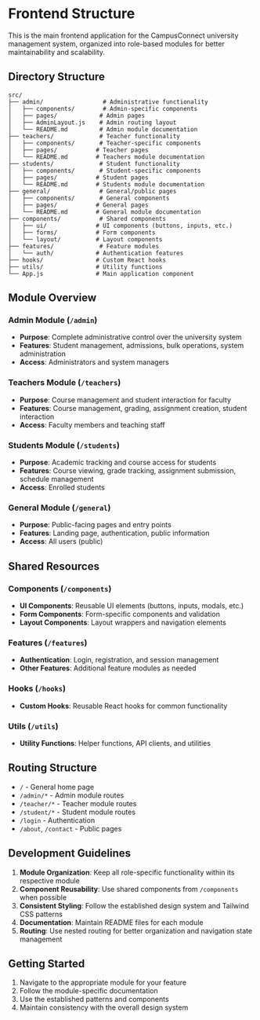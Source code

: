 # Frontend Structure

This is the main frontend application for the CampusConnect university management system, organized into role-based modules for better maintainability and scalability.

## Directory Structure

```
src/
├── admin/                 # Administrative functionality
│   ├── components/        # Admin-specific components
│   ├── pages/            # Admin pages
│   ├── AdminLayout.js    # Admin routing layout
│   └── README.md         # Admin module documentation
├── teachers/             # Teacher functionality
│   ├── components/       # Teacher-specific components
│   ├── pages/           # Teacher pages
│   └── README.md        # Teachers module documentation
├── students/             # Student functionality
│   ├── components/       # Student-specific components
│   ├── pages/           # Student pages
│   └── README.md        # Students module documentation
├── general/              # General/public pages
│   ├── components/       # General components
│   ├── pages/           # General pages
│   └── README.md        # General module documentation
├── components/           # Shared components
│   ├── ui/              # UI components (buttons, inputs, etc.)
│   ├── forms/           # Form components
│   └── layout/          # Layout components
├── features/             # Feature modules
│   └── auth/            # Authentication features
├── hooks/               # Custom React hooks
├── utils/               # Utility functions
└── App.js               # Main application component
```

## Module Overview

### Admin Module (`/admin`)
- **Purpose**: Complete administrative control over the university system
- **Features**: Student management, admissions, bulk operations, system administration
- **Access**: Administrators and system managers

### Teachers Module (`/teachers`)
- **Purpose**: Course management and student interaction for faculty
- **Features**: Course management, grading, assignment creation, student interaction
- **Access**: Faculty members and teaching staff

### Students Module (`/students`)
- **Purpose**: Academic tracking and course access for students
- **Features**: Course viewing, grade tracking, assignment submission, schedule management
- **Access**: Enrolled students

### General Module (`/general`)
- **Purpose**: Public-facing pages and entry points
- **Features**: Landing page, authentication, public information
- **Access**: All users (public)

## Shared Resources

### Components (`/components`)
- **UI Components**: Reusable UI elements (buttons, inputs, modals, etc.)
- **Form Components**: Form-specific components and validation
- **Layout Components**: Layout wrappers and navigation elements

### Features (`/features`)
- **Authentication**: Login, registration, and session management
- **Other Features**: Additional feature modules as needed

### Hooks (`/hooks`)
- **Custom Hooks**: Reusable React hooks for common functionality

### Utils (`/utils`)
- **Utility Functions**: Helper functions, API clients, and utilities

## Routing Structure

- `/` - General home page
- `/admin/*` - Admin module routes
- `/teacher/*` - Teacher module routes
- `/student/*` - Student module routes
- `/login` - Authentication
- `/about`, `/contact` - Public pages

## Development Guidelines

1. **Module Organization**: Keep all role-specific functionality within its respective module
2. **Component Reusability**: Use shared components from `/components` when possible
3. **Consistent Styling**: Follow the established design system and Tailwind CSS patterns
4. **Documentation**: Maintain README files for each module
5. **Routing**: Use nested routing for better organization and navigation state management

## Getting Started

1. Navigate to the appropriate module for your feature
2. Follow the module-specific documentation
3. Use the established patterns and components
4. Maintain consistency with the overall design system 
